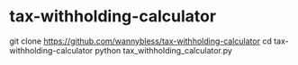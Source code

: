 # tax-withholding-calculator
git clone https://github.com/wannybless/tax-withholding-calculator
cd tax-withholding-calculator
python tax_withholding_calculator.py
